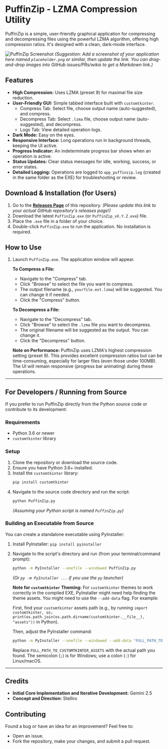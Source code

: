 # PuffinZip - LZMA Compression Utility

PuffinZip is a simple, user-friendly graphical application for compressing and decompressing files using the powerful LZMA algorithm, offering high compression ratios. It's designed with a clean, dark-mode interface.

![PuffinZip Screenshot](placeholder.png) 
*(Suggestion: Add a screenshot of your application here named `placeholder.png` or similar, then update the link. You can drag-and-drop images into GitHub issues/PRs/wikis to get a Markdown link.)*

## Features

*   **High Compression:** Uses LZMA (preset 9) for maximal file size reduction.
*   **User-Friendly GUI:** Simple tabbed interface built with `customtkinter`.
    *   Compress Tab: Select file, choose output name (auto-suggested), and compress.
    *   Decompress Tab: Select `.lzma` file, choose output name (auto-suggested), and decompress.
    *   Logs Tab: View detailed operation logs.
*   **Dark Mode:** Easy on the eyes.
*   **Responsive Interface:** Long operations run in background threads, keeping the UI active.
*   **Progress Indicator:** An indeterminate progress bar shows when an operation is active.
*   **Status Updates:** Clear status messages for idle, working, success, or error states.
*   **Detailed Logging:** Operations are logged to `app_puffinzip.log` (created in the same folder as the EXE) for troubleshooting or review.

## Download & Installation (for Users)

1.  Go to the [**Releases Page**](https://github.com/YOUR_USERNAME/YOUR_REPOSITORY_NAME/releases) of this repository. 
    *(Please update this link to your actual GitHub repository's releases page!)*
2.  Download the latest `PuffinZip.exe` (or `PuffinZip_vX.Y.Z.exe`) file.
3.  Place the `.exe` file in a folder of your choice.
4.  Double-click `PuffinZip.exe` to run the application. No installation is required.

## How to Use

1.  Launch `PuffinZip.exe`. The application window will appear.

    **To Compress a File:**
    *   Navigate to the "Compress" tab.
    *   Click "Browse" to select the file you want to compress.
    *   The output filename (e.g., `yourfile.ext.lzma`) will be suggested. You can change it if needed.
    *   Click the "Compress" button.

    **To Decompress a File:**
    *   Navigate to the "Decompress" tab.
    *   Click "Browse" to select the `.lzma` file you want to decompress.
    *   The original filename will be suggested as the output. You can change it.
    *   Click the "Decompress" button.

    **Note on Performance:** PuffinZip uses LZMA's highest compression setting (preset 9). This provides excellent compression ratios but can be time-consuming, especially for larger files (even those under 100MB). The UI will remain responsive (progress bar animating) during these operations.

---

## For Developers / Running from Source

If you prefer to run PuffinZip directly from the Python source code or contribute to its development:

### Requirements

*   Python 3.6 or newer
*   `customtkinter` library

### Setup

1.  Clone the repository or download the source code.
2.  Ensure you have Python 3.6+ installed.
3.  Install the `customtkinter` library:
    ```bash
    pip install customtkinter
    ```
4.  Navigate to the source code directory and run the script:
    ```bash
    python PuffinZip.py
    ```
    *(Assuming your Python script is named `PuffinZip.py`)*

### Building an Executable from Source

You can create a standalone executable using PyInstaller:

1.  Install PyInstaller: `pip install pyinstaller`
2.  Navigate to the script's directory and run (from your terminal/command prompt):
    ```bash
    python -m PyInstaller --onefile --windowed PuffinZip.py
    ```
    *(Or `py -m PyInstaller ...` if you use the `py` launcher)*
    
    **Note for `customtkinter` Theming:** For `customtkinter` themes to work correctly in the compiled EXE, PyInstaller might need help finding the theme assets. You might need to use the `--add-data` flag. For example:
    
    First, find your `customtkinter` assets path (e.g., by running `import customtkinter, os; print(os.path.join(os.path.dirname(customtkinter.__file__), "assets"))` in Python).
    
    Then, adjust the PyInstaller command:
    ```bash
    python -m PyInstaller --onefile --windowed --add-data "FULL_PATH_TO_CUSTOMTKINTER_ASSETS;customtkinter/assets" PuffinZip.py
    ```
    Replace `FULL_PATH_TO_CUSTOMTKINTER_ASSETS` with the actual path you found. The semicolon (`;`) is for Windows; use a colon (`:`) for Linux/macOS.

---

## Credits

*   **Initial Core Implementation and Iterative Development:** Gemini 2.5
*   **Concept and Direction:** Stelliro

## Contributing

Found a bug or have an idea for an improvement? Feel free to:
*   Open an issue.
*   Fork the repository, make your changes, and submit a pull request.
